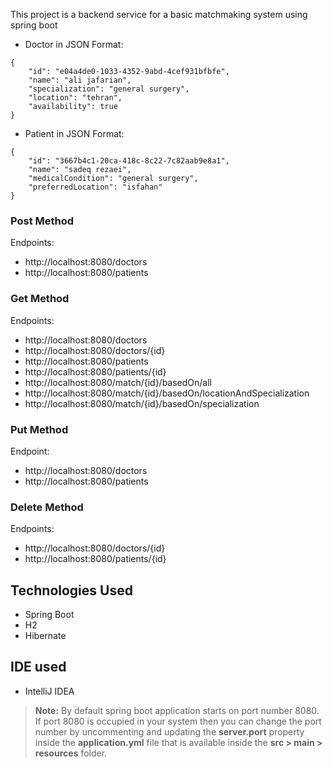 This project is a backend service for a basic matchmaking system using spring boot


* Doctor in JSON Format:
```
{
    "id": "e04a4de0-1033-4352-9abd-4cef931bfbfe",
    "name": "ali jafarian",
    "specialization": "general surgery",
    "location": "tehran",
    "availability": true
}
```
* Patient in JSON Format:
```
{
    "id": "3667b4c1-20ca-418c-8c22-7c82aab9e8a1",
    "name": "sadeq rezaei",
    "medicalCondition": "general surgery",
    "preferredLocation": "isfahan"
}
```

### Post Method 
Endpoints:
* http://localhost:8080/doctors
* http://localhost:8080/patients

### Get Method
Endpoints:
* http://localhost:8080/doctors
* http://localhost:8080/doctors/{id}
* http://localhost:8080/patients
* http://localhost:8080/patients/{id}
* http://localhost:8080/match/{id}/basedOn/all
* http://localhost:8080/match/{id}/basedOn/locationAndSpecialization
* http://localhost:8080/match/{id}/basedOn/specialization

### Put Method
Endpoint:
* http://localhost:8080/doctors
* http://localhost:8080/patients

### Delete Method
Endpoints:
* http://localhost:8080/doctors/{id}
* http://localhost:8080/patients/{id}


##  Technologies Used 
*  Spring Boot 
*  H2 
*  Hibernate

##  IDE used
*  IntelliJ IDEA


> **Note:** By default spring boot application starts on port number 8080. If port 8080 is occupied in your system then you can change the port number by uncommenting and updating the **server.port** property inside the **application.yml** file that is available inside the **src > main > resources** folder.

